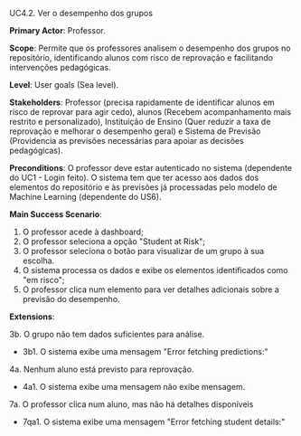 UC4.2. Ver o desempenho dos grupos

**Primary Actor**: Professor.

**Scope**: Permite que os professores analisem o desempenho dos grupos no repositório, identificando alunos com risco de reprovação e facilitando intervenções pedagógicas.

**Level**: User goals (Sea level).

**Stakeholders**: Professor (precisa rapidamente de identificar alunos em risco de reprovar para agir cedo), alunos (Recebem acompanhamento mais restrito e personalizado), Instituição de Ensino (Quer reduzir a taxa de reprovação e melhorar o desempenho geral) e Sistema de Previsão (Providencia as previsões necessárias para apoiar as decisões pedagógicas).

**Preconditions**: O professor deve estar autenticado no sistema (dependente do UC1 - Login feito). O sistema tem que ter acesso aos dados dos elementos do repositório e às previsões já processadas pelo modelo de Machine Learning (dependente do US6).

**Main Success Scenario**:

1. O professor acede à dashboard;
2. O professor seleciona a opção "Student at Risk";
5. O professor seleciona o botão para visualizar de um grupo à sua escolha.
6. O sistema processa os dados e exibe os elementos identificados como "em risco";
7. O professor clica num elemento para ver detalhes adicionais sobre a previsão do desempenho.

**Extensions**:

3b. O grupo não tem dados suficientes para análise.
- 3b1. O sistema exibe uma mensagem "Error fetching predictions:"
    
4a. Nenhum aluno está previsto para reprovação.
- 4a1. O sistema exibe uma mensagem não exibe mensagem.

7a. O professor clica num aluno, mas não há detalhes disponíveis
- 7qa1. O sistema exibe uma mensagem "Error fetching student details:"

